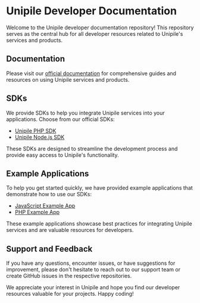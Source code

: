 # Unipile Developer Documentation

Welcome to the Unipile developer documentation repository! This repository serves as the central hub for all developer resources related to Unipile's services and products.

## Documentation

Please visit our [official documentation](https://developer.unipile.com) for comprehensive guides and resources on using Unipile services and products.

## SDKs

We provide SDKs to help you integrate Unipile services into your applications. Choose from our official SDKs:

- [Unipile PHP SDK](https://github.com/unipile/unipile-php-sdk)
- [Unipile Node.js SDK](https://github.com/unipile/unipile-nodejs-sdk)

These SDKs are designed to streamline the development process and provide easy access to Unipile's functionality.

## Example Applications

To help you get started quickly, we have provided example applications that demonstrate how to use our SDKs:

- [JavaScript Example App](https://github.com/unipile/unipile-js-example)
- [PHP Example App](https://github.com/unipile/unipile-php-example)

These example applications showcase best practices for integrating Unipile services and are valuable resources for developers.

## Support and Feedback

If you have any questions, encounter issues, or have suggestions for improvement, please don't hesitate to reach out to our support team or create GitHub issues in the respective repositories.

We appreciate your interest in Unipile and hope you find our developer resources valuable for your projects. Happy coding!
